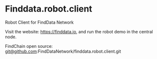 # Finddata.robot.client
Robot Client for FindData Network


Visit the website: https://finddata.io, and run the robot demo in the central node.

FindChain open source: git@github.com:FindDataNetwork/finddata.robot.client.git


